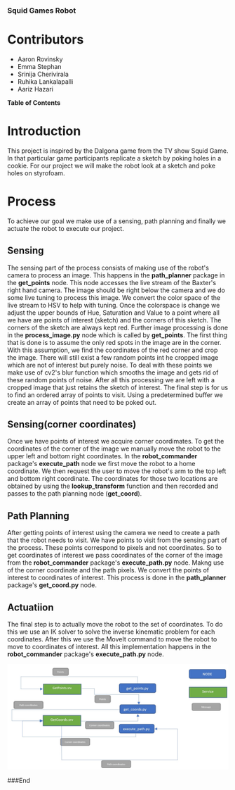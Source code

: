 ### Squid Games Robot

# Contributors
- Aaron Rovinsky
- Emma Stephan
- Srinija Cherivirala
- Ruhika Lankalapalli
- Aariz Hazari



**Table of Contents**


# Introduction

This project is inspired by the Dalgona game from the TV show Squid Game. In that particular game participants replicate a sketch by poking holes in a cookie. For our project we will make the robot look at a sketch and poke holes on styrofoam.

Process
=============

To achieve our goal we make use of a sensing, path planning and finally we actuate the robot to execute our project.

## Sensing 

The sensing part of the process consists of making use of the robot's camera to process an image.  This happens in the **path_planner** package in the **get_points** node. This node accesses the live stream of the Baxter's right hand camera. The image should be right below the camera and we do some live tuning to process this image. We convert the color space of the live stream to HSV to help with tuning. Once the colorspace is change we adjust the upper bounds of Hue, Saturation and Value to a point where all we have are points of interest (sketch)  and the corners of this sketch. The corners of the sketch are always kept red.
Further image processing is done in the **process_image.py** node which is called by **get_points**. The first thing that is done is to assume the only red spots in the image are in the corner. With this assumption, we find the coordinates of the red corner and crop the image. There will still exist a few random points int he cropped image which are not of interest but purely noise. To deal with these points we make use of cv2's blur function which smooths the image and gets rid of these random points of noise.
After all this processing we are left with a cropped image that just retains the sketch of interest. The final step is for us to find an ordered array of points to visit. Using a predetermined buffer we create an array of points that need to be poked out.

## Sensing(corner coordinates)

Once we have points of interest we acquire corner coordimates. To get the coordinates of the corner of the image we manually move the robot to the upper left and bottom right coordinates. In the **robot_commander** package's **execute_path**  node we first move the robot to a home coordinate. We then request the user to move the robot's arm to the top left and bottom right coordinate. The coordinates for those two locations are obtained by using the **lookup_transform** function and then recorded and passes to the path planning node (**get_coord**). 

## Path Planning

After getting points of interest using the camera we need to create a path that the robot needs to visit. We have points to visit from the sensing part of the process. These points correspond to pixels and not coordinates. So to get coordinates of interest we pass coordinates of the corner of the image from the **robot_commander** package's **execute_path.py** node. Makng use of the corner coordinate and the path pixels. We convert the points of interest to coordinates of interest.  This process is done in the **path_planner** package's **get_coord.py** node. 

## Actuatiion

The final step is to actually move the robot to the set of coordinates. To do this we use an IK solver to solve the inverse kinematic problem for each coordinates. After this we use the MoveIt command to move the robot to move to coordinates of interest. All this implementation happens in the **robot_commander** package's **execute_path.py** node. 



![Code Pipeline](node.jpg)

###End
